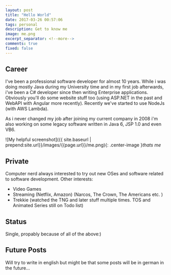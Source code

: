 ```yaml
---
layout: post
title: "Hello World"
date: 2017-03-26 00:57:06
tags: personal
description: Get to know me
image: me.png
excerpt_separator: <!--more-->
comments: true
fixed: false
---
```


## Career

I've been a professional software developer for almost 10 years. While i was doing mostly Java during my University time and in my first job afterwards, i've been a C# developer since then writing Enterprise applications. Obviously you'll do some website stuff too (using ASP.NET in the past and WebAPI with Angular more recently). Recently we've started to use NodeJs (with AWS Lambda).

As i never changed my job after joining my current company in 2008 i'm also working on some legacy software written in Java 6, JSP 1.0 and even VB6. 

<!--more-->

![My helpful screenshot]({{ site.baseurl | prepend:site.url}}/images/{{page.url}}/me.png){: .center-image }*thats me*

## Private

Computer nerd always interested to try out new OSes and software related to software development.  Other interests:
* Video Games
* Streaming (Netflix, Amazon) (Narcos, The Crown, The Americans etc. )
* Trekkie (watched the TNG and later stuff multiple times. TOS and Animated Series still on Todo list)

## Status

Single, propably because of all of the above:)

## Future Posts

Will try to write in english but might be that some posts will be in german in the future...